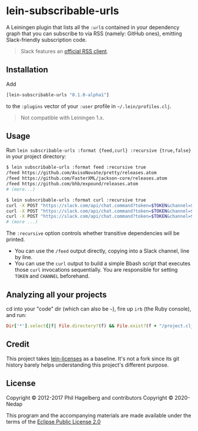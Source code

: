 # lein-subscribable-urls

A Leiningen plugin that lists all the `:url`s contained in your dependency graph that you can subscribe to via RSS (namely: GitHub ones), emitting Slack-friendly subscription code.

> Slack features an [official RSS client](https://slack.com/apps/A0F81R7U7-rss).

## Installation

Add

```clojure
[lein-subscribable-urls "0.1.0-alpha1"]
```

to the `:plugins` vector of your `:user` profile in `~/.lein/profiles.clj`.

> Not compatible with Leiningen 1.x.

## Usage

Run `lein subscribable-urls :format {feed,curl} :recursive {true,false}` in your project directory:

```bash
$ lein subscribable-urls :format feed :recursive true
/feed https://github.com/AvisoNovate/pretty/releases.atom
/feed https://github.com/FasterXML/jackson-core/releases.atom
/feed https://github.com/bhb/expound/releases.atom
# (more...)

$ lein subscribable-urls :format curl :recursive true
curl -X POST "https://slack.com/api/chat.command?token=$TOKEN&channel=$CHANNEL_ID&command=/feed&text=https://github.com/AvisoNovate/pretty/releases.atom&pretty=1"
curl -X POST "https://slack.com/api/chat.command?token=$TOKEN&channel=$CHANNEL_ID&command=/feed&text=https://github.com/FasterXML/jackson-core/releases.atom&pretty=1"
curl -X POST "https://slack.com/api/chat.command?token=$TOKEN&channel=$CHANNEL_ID&command=/feed&text=https://github.com/bhb/expound/releases.atom&pretty=1"
# (more ...)
```

The `:recursive` option controls whether transitive dependencies will be printed.

* You can use the `/feed` output directly, copying into a Slack channel, line by line.
* You can use the `curl` output to build a simple Bbash script that executes those `curl` invocations sequentially. You are responsible for setting `TOKEN` and `CHANNEL` beforehand.  

## Analyzing all your projects

cd into your "code" dir (which can also be `~`), fire up `irb` (the Ruby console), and run:

```ruby
Dir['*'].select{|f| File.directory?(f) && File.exist?(f + "/project.clj")}.map{|f| `cd #{f}; lein do deps, subscribable-urls :format feed :recursive false`.split("\n") }.flatten(1).uniq.sort.each{|a| puts a}; nil
```

## Credit

This project takes [lein-licenses](https://github.com/technomancy/lein-licenses) as a baseline. It's not a fork since its git history barely helps understanding this project's different purpose.

## License

Copyright © 2012-2017 Phil Hagelberg and contributors
Copyright © 2020- Nedap

This program and the accompanying materials are made available under the terms of the [Eclipse Public License 2.0](https://www.eclipse.org/legal/epl-2.0)
